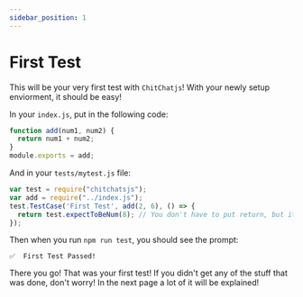 ```yaml
---
sidebar_position: 1
---
```


# First Test 

This will be your very first test with `ChitChatjs`! With your newly setup enviorment, it should be easy! 

In your `index.js`, put in the following code:

``` javascript
function add(num1, num2) {
  return num1 + num2;
}
module.exports = add;
```

And in your `tests/mytest.js` file:

``` javascript
var test = require("chitchatsjs");
var add = require("../index.js");
test.TestCase('First Test', add(2, 6), () => {
  return test.expectToBeNum(8); // You don't have to put return, but it is proper etiquette in ChitChatjs to do so
});
```
Then when you run `npm run test`, you should see the prompt:
```
✅  First Test Passed!
```
There you go! That was your first test! If you didn't get any of the stuff that was done, don't worry! In the next page a lot of it will be explained!
